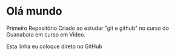 # Olá mundo
 Primeiro Repositório Criado ao estudar "git e github" no curso do Guanabara em curso em Vídeo.   

 Esta linha eu coloque direto no GitHub 
